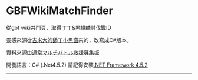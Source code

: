 # GBFWikiMatchFinder
從gbf wiki共鬥頁，取得丁丁&黒麒麟討伐戰ID

靈感來源從[吉米大的舔丁小黑窗](https://github.com/TimWei/ZooeyPeroPero)來的，改寫成C#版本。

資料來源由[通常マルチバトル救援募集板](http://gbf-wiki.com/index.php?%C4%CC%BE%EF%A5%DE%A5%EB%A5%C1%A5%D0%A5%C8%A5%EB%B5%DF%B1%E7%CA%E7%BD%B8%C8%C4)

開發語言：C# (.Net4.5.2)
請記得安裝[.NET Framework 4.5.2](https://www.microsoft.com/zh-TW/download/details.aspx?id=42642)

---
